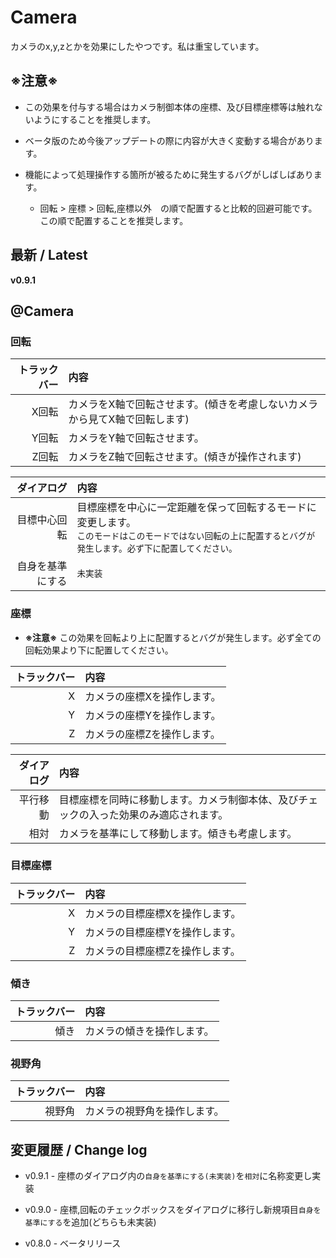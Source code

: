 
# Camera

カメラのx,y,zとかを効果にしたやつです。私は重宝しています。

## ※注意※

- この効果を付与する場合はカメラ制御本体の座標、及び目標座標等は触れないようにすることを推奨します。

- ベータ版のため今後アップデートの際に内容が大きく変動する場合があります。

- 機能によって処理操作する箇所が被るために発生するバグがしばしばあります。
    - 回転 > 座標 > 回転,座標以外　の順で配置すると比較的回避可能です。この順で配置することを推奨します。


## 最新 / Latest

**v0.9.1**


## @Camera

### 回転

| トラックバー | 内容 |
| -: | :- |
| X回転 | カメラをX軸で回転させます。(傾きを考慮しないカメラから見てX軸で回転します) |
| Y回転 | カメラをY軸で回転させます。 |
| Z回転 | カメラをZ軸で回転させます。(傾きが操作されます) |

| ダイアログ | 内容 |
| -----------: | :- |
| 目標中心回転 | 目標座標を中心に一定距離を保って回転するモードに変更します。<br>`このモードはこのモードではない回転の上に配置するとバグが発生します。必ず下に配置してください。` |
| 自身を基準にする | `未実装` |


### 座標

- **※注意※** この効果を回転より上に配置するとバグが発生します。必ず全ての回転効果より下に配置してください。


| トラックバー | 内容 |
| -: | :- |
| X | カメラの座標Xを操作します。 |
| Y | カメラの座標Yを操作します。 |
| Z | カメラの座標Zを操作します。 |


| ダイアログ | 内容 |
| -: | :- |
| 平行移動 | 目標座標を同時に移動します。カメラ制御本体、及びチェックの入った効果のみ適応されます。 |
| 相対 | カメラを基準にして移動します。傾きも考慮します。 |


### 目標座標

| トラックバー | 内容 |
| -: | :- |
| X | カメラの目標座標Xを操作します。 |
| Y | カメラの目標座標Yを操作します。 |
| Z | カメラの目標座標Zを操作します。 |

### 傾き

| トラックバー | 内容 |
| -: | :- |
| 傾き | カメラの傾きを操作します。 |

### 視野角

| トラックバー | 内容 |
| -: | :- |
| 視野角 | カメラの視野角を操作します。 |


## 変更履歴 / Change log

- v0.9.1 - 座標のダイアログ内の`自身を基準にする(未実装)`を`相対`に名称変更し実装

- v0.9.0 - 座標,回転のチェックボックスをダイアログに移行し新規項目`自身を基準にする`を追加(どちらも未実装)

- v0.8.0 - ベータリリース

